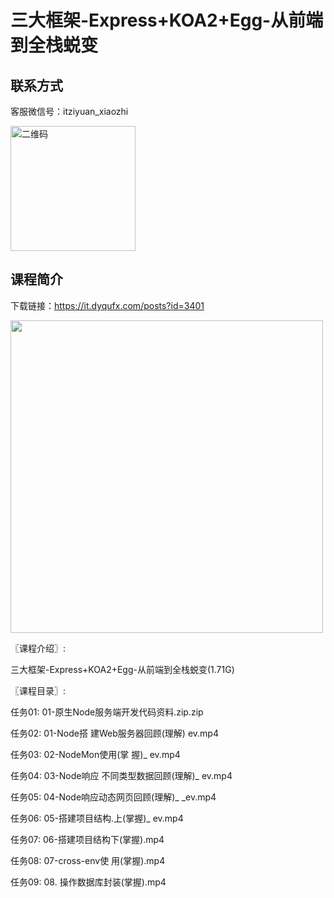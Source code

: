 # 三大框架-Express+KOA2+Egg-从前端到全栈蜕变

## 联系方式

客服微信号：itziyuan_xiaozhi

<img src="https://ziyuanyun.oss-cn-guangzhou.aliyuncs.com/common/20240614073449/666b82192834a.jpg" width="200" height="200" alt="二维码">

## 课程简介

下载链接：https://it.dyqufx.com/posts?id=3401

<img src="https://ziyuanyun.oss-cn-guangzhou.aliyuncs.com/yun/20240515185145/664493c14f761.jpg" width="500" alt="">

  〖课程介绍〗:

 三大框架-Express+KOA2+Egg-从前端到全栈蜕变(1.71G)

 〖课程目录〗:

 任务01: 01-原生Node服务端开发代码资料.zip.zip

 任务02: 01-Node搭 建Web服务器回顾(理解) ev.mp4

 任务03: 02-NodeMon使用(掌 握)_ ev.mp4

 任务04: 03-Node响应 不同类型数据回顾(理解)_ ev.mp4

 任务05: 04-Node响应动态网页回顾(理解)_ _ev.mp4

 任务06: 05-搭建项目结构.上(掌握)_ ev.mp4

 任务07: 06-搭建项目结构下(掌握).mp4

 任务08: 07-cross-env使 用(掌握).mp4

 任务09: 08. 操作数据库封装(掌握).mp4

  